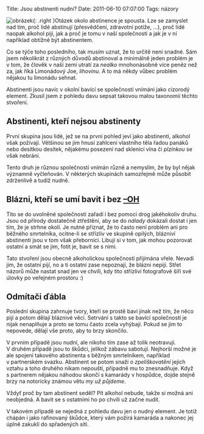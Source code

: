Title: Jsou abstinenti nudní?
Date: 2011-06-10 07:07:00
Tags: názory

![obrázek](|filename|/images/143.jpg){: .right }Otázek okolo abstinence je spousta. Lze se zamyslet nad tím, proč lidé abstinují (přesvědčení, zdravotní potíže, …), proč lidé naopak alkohol pijí, jak a proč je tomu v naší společnosti a jak je v ní například obtížné být abstinentem.

Co se týče toho posledního, tak musím uznat, že to určitě není snadné. Sám jsem několikrát z různých důvodů abstinoval a minimálně jeden problém je v tom, že člověk v naší zemi utratí za *nealko* mnohonásobně více peněz než za, jak říká Limonádový Joe, *lihovinu*. A to má někdy vůbec problém nějakou tu limonádu
sehnat.

Abstinenti jsou navíc v okolní bavící se společnosti vnímáni jako cizorodý element. Zkusil jsem z pohledu davu sepsat takovou malou taxonomii těchto stvoření.

## Abstinenti, kteří nejsou abstinenty

První skupina jsou lidé, jež se na první pohled jeví jako abstinenti, alkohol však požívají. Většinou se jim hnusí zahlcení vlastního těla řadou panáků nebo desítkou desítek, nějakému posezení nad sklenicí vína či *plzínkou* se však nebrání.

Tento druh je různou společností vnímán různě a nemyslím, že by byl nějak významně vyčleňován. V některých skupinách samozřejmě může působit zdrženlivě a tudíž nudně.

## Blázni, kteří se umí bavit i bez [–OH](http://cs.wikipedia.org/wiki/Alkoholy)

Tito se do uvolněné společnosti zařadí i bez pomoci drog jakéhokoliv druhu. Jsou od přírody dostatečně ztřeštění, aby se do *nálady* dokázali dostat i jen tím, že je strhne okolí. Je nutné přiznat, že to často není problém ani pro běžného smrtelníka, ocitne-li se střízliv ve skupině opilých, blázniví abstinenti jsou v tom však přeborníci. Libují si v tom, jak mohou pozorovat ostatní a smát se jim, fotit je, bavit se s nimi.

Tato stvoření jsou obecně alkoholickou společností přijímána vřele. Nevadí jim, že ostatní pijí, no a ti ostatní zase nepoznají, že blázni nepijí. Střet názorů může nastat snad jen ve chvíli, kdy tito střízliví fotografové šíří své úlovky po veřejném prostoru :)

## Odmítači ďábla

Poslední skupina zahrnuje tvory, kteří se prostě baví jinak než tím, že něco pijí a potom dělají bláznivé věci. Setrvání s takto se bavící společností je nijak nenaplňuje a proto se tomu často zcela vyhýbají. Pokud se jim to nepovede, dělají vše proto, aby to brzy skončilo.

V prvním případě jsou nudní, ale nikoho tím zase až tolik neotravují. V druhém případě jsou to škůdci, jelikož zábavu sabotují. Nejhorší možné je ale spojení takového abstinenta s běžným smrtelníkem, například v partnerském svazku. Abstinent se potom snaží o *zpelíškovatění* jejich vztahu a toho druhého nikam nepouští, případně mu to znesnadňuje. Když s partnerem nějakou náhodou skončí s kamarády v hospůdce, dojde stejně brzy na notoricky známou větu *my už půjdeme*.

Vždyť proč by tam abstinent seděl? Pít alkohol nebude, takže si možná ani neobjedná. A bavit se s ostatními ho po chvíli už začne nudit.

V takovém případě se nejedná z pohledu davu jen o nudný element. Je totiž chápán i jako rafinovaný škůdce, který vám požírá kamaráda a nakonec jej úplně zakuklí do spřadených sítí.